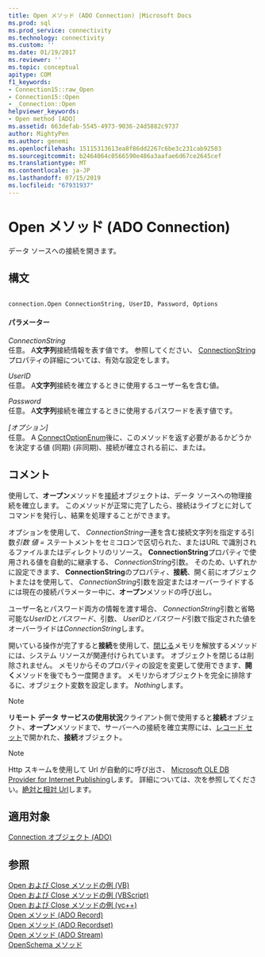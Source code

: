 ```yaml
---
title: Open メソッド (ADO Connection) |Microsoft Docs
ms.prod: sql
ms.prod_service: connectivity
ms.technology: connectivity
ms.custom: ''
ms.date: 01/19/2017
ms.reviewer: ''
ms.topic: conceptual
apitype: COM
f1_keywords:
- Connection15::raw_Open
- Connection15::Open
- _Connection::Open
helpviewer_keywords:
- Open method [ADO]
ms.assetid: 663defab-5545-4973-9036-24d5882c9737
author: MightyPen
ms.author: genemi
ms.openlocfilehash: 15115313613ea8f86dd2267c6be3c231cab92503
ms.sourcegitcommit: b2464064c0566590e486a3aafae6d67ce2645cef
ms.translationtype: MT
ms.contentlocale: ja-JP
ms.lasthandoff: 07/15/2019
ms.locfileid: "67931937"
---
```

# <a name="open-method-ado-connection"></a>Open メソッド (ADO Connection)
データ ソースへの接続を開きます。  
  
## <a name="syntax"></a>構文  
  
```  
  
connection.Open ConnectionString, UserID, Password, Options  
```  
  
#### <a name="parameters"></a>パラメーター  
 *ConnectionString*  
 任意。 A**文字列**接続情報を表す値です。 参照してください、 [ConnectionString](../../../ado/reference/ado-api/connectionstring-property-ado.md)プロパティの詳細については、有効な設定をします。  
  
 *UserID*  
 任意。 A**文字列**接続を確立するときに使用するユーザー名を含む値。  
  
 *Password*  
 任意。 A**文字列**接続を確立するときに使用するパスワードを表す値です。  
  
 *[オプション]*  
 任意。 A [ConnectOptionEnum](../../../ado/reference/ado-api/connectoptionenum.md)後に、このメソッドを返す必要があるかどうかを決定する値 (同期) (非同期)、接続が確立される前に、または。  
  
## <a name="remarks"></a>コメント  
 使用して、**オープン**メソッドを[接続](../../../ado/reference/ado-api/connection-object-ado.md)オブジェクトは、データ ソースへの物理接続を確立します。 このメソッドが正常に完了したら、接続はライブとに対してコマンドを発行し、結果を処理することができます。  
  
 オプションを使用して、 *ConnectionString*一連を含む接続文字列を指定する引数*引数* *値 =* ステートメントをセミコロンで区切られた、またはURL で識別されるファイルまたはディレクトリのリソース。 **ConnectionString**プロパティで使用される値を自動的に継承する、 *ConnectionString*引数。 そのため、いずれかに設定できます、 **ConnectionString**のプロパティ、**接続**、開く前にオブジェクトまたはを使用して、 *ConnectionString*引数を設定またはオーバーライドするには現在の接続パラメーター中に、**オープン**メソッドの呼び出し。  
  
 ユーザー名とパスワード両方の情報を渡す場合、 *ConnectionString*引数と省略可能な*UserID*と*パスワード*、引数、 *UserID*と*パスワード*引数で指定された値をオーバーライドは*ConnectionString*します。  
  
 開いている操作が完了すると**接続**を使用して、[閉じる](../../../ado/reference/ado-api/close-method-ado.md)メモリを解放するメソッドには、システム リソースが関連付けられています。 オブジェクトを閉じるは削除されません。 メモリからそのプロパティの設定を変更して使用できます、**開く**メソッドを後でもう一度開きます。 メモリからオブジェクトを完全に排除するに、オブジェクト変数を設定します。 *Nothing*します。  
  
> [!NOTE]
>  **リモート データ サービスの使用状況**クライアント側で使用すると**接続**オブジェクト、**オープン**メソッドまで、サーバーへの接続を確立実際には、[レコード セット](../../../ado/reference/ado-api/recordset-object-ado.md)で開かれた、**接続**オブジェクト。  
  
> [!NOTE]
>  Http スキームを使用して Url が自動的に呼び出さ、 [Microsoft OLE DB Provider for Internet Publishing](../../../ado/guide/appendixes/microsoft-ole-db-provider-for-internet-publishing.md)します。 詳細については、次を参照してください。[絶対と相対 Url](../../../ado/guide/data/absolute-and-relative-urls.md)します。  
  
## <a name="applies-to"></a>適用対象  
 [Connection オブジェクト (ADO)](../../../ado/reference/ado-api/connection-object-ado.md)  
  
## <a name="see-also"></a>参照  
 [Open および Close メソッドの例 (VB)](../../../ado/reference/ado-api/open-and-close-methods-example-vb.md)   
 [Open および Close メソッドの例 (VBScript)](../../../ado/reference/ado-api/open-and-close-methods-example-vbscript.md)   
 [Open および Close メソッドの例 (vc++)](../../../ado/reference/ado-api/open-and-close-methods-example-vc.md)   
 [Open メソッド (ADO Record)](../../../ado/reference/ado-api/open-method-ado-record.md)   
 [Open メソッド (ADO Recordset)](../../../ado/reference/ado-api/open-method-ado-recordset.md)   
 [Open メソッド (ADO Stream)](../../../ado/reference/ado-api/open-method-ado-stream.md)   
 [OpenSchema メソッド](../../../ado/reference/ado-api/openschema-method.md)
